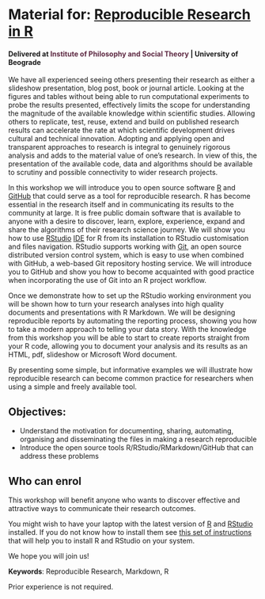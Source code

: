 # Material for: [Reproducible Research in R](https://reproducibleresearchinr.netlify.com/)

#### Delivered at <span style="color:#5E2A43">**Institute of Philosophy and Social Theory**</span> | **University of Beograde**

We have all experienced seeing others presenting their research as either a slideshow presentation, blog post, book or journal article. Looking at the figures and tables without being able to run computational experiments to probe the results presented, effectively limits the scope for understanding the magnitude of the available knowledge within scientific studies. Allowing others to replicate, test, reuse, extend and build on published research results can accelerate the rate at which scientific development drives cultural and technical innovation.  Adopting and applying open and transparent approaches to research is integral to genuinely rigorous analysis and adds to the material value of one’s research. In view of this, the presentation of the available code, data and algorithms should be available to scrutiny and possible connectivity to wider research projects.

In this workshop we will introduce you to open source software [R](https://www.r-project.org/) and [GitHub](https://github.com/) that could serve as a tool for reproducible research. R has become essential in the research itself and in communicating its results to the community at large. It is free public domain software that is available to anyone with a desire to discover, learn, explore, experience, expand and share the algorithms of their research science journey.  We will show you how to use [RStudio](https://rstudio.com/) [IDE](https://rstudio.com/products/rstudio/features/) for R from its installation to RStudio customisation and files navigation. RStudio supports working with [Git](https://git-scm.com/), an open source distributed version control system, which is easy to use when combined with GitHub, a web-based Git repository hosting service. We will introduce you to GitHub and show you how to become acquainted with good practice when incorporating the use of Git into an R project workflow. 

Once we demonstrate how to set up the RStudio working environment you will be shown how to turn your research analyses into high quality documents and presentations with R Markdown. We will be designing reproducible reports by automating the reporting process, showing you how to take a modern approach to telling your data story. With the knowledge from this workshop you will be able to start to create reports straight from your R code, allowing you to document your analysis and its results as an HTML, pdf, slideshow or Microsoft Word document. 

By presenting some simple, but informative examples we will illustrate how reproducible research can become common practice for researchers when using a simple and freely available tool.

## Objectives:

-	Understand the motivation for documenting, sharing, automating, organising and disseminating the files in making a research reproducible
-	Introduce the open source tools R/RStudio/RMarkdown/GitHub that can address these problems

## Who can enrol

This workshop will benefit anyone who wants to discover effective and attractive ways to communicate their research outcomes.

You might wish to have your laptop with the latest version of [R](https://cran.r-project.org/) and [RStudio](https://rstudio.com/products/rstudio/download/) installed. If you do not know how to install them see [this set of instructions](https://tanjakec.github.io/DSBCR/index.html) that will help you to install R and RStudio on your system.
 
We hope you will join us!

**Keywords**: Reproducible Research, Markdown, R

Prior experience is not required.

